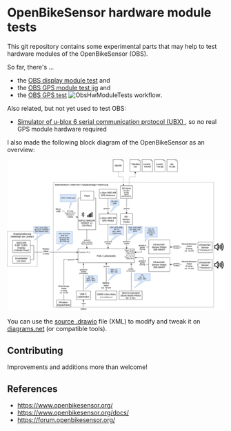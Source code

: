 # OpenBikeSensor hardware module tests

This git repository contains some experimental parts that may help to test hardware modules of the OpenBikeSensor (OBS).

So far, there's ...

* the [OBS display module test](./ObsDisplayButtonTest/README.md) and
* the [OBS GPS module test jig](./ObsGpsModuleTestJig/README.md) and
* the [OBS GPS test](./ObsGpsTest/README.md) ![ObsHwModuleTests workflow](https://github.com/maehw/ObsHwModuleTests/actions/workflows/main.yml/badge.svg).

Also related, but not yet used to test OBS:

* [Simulator of u-blox 6 serial communication protocol (UBX) ](https://github.com/maehw/ubx-gps-simulator), so no real GPS module hardware required

I also made the following block diagram of the OpenBikeSensor as an overview:

![Block diagram](./System/OBS_System_Diagram.png)

You can use the [source .drawio](./System/OBS_System_Diagram.drawio) file (XML) to modify and tweak it on [diagrams.net](https://app.diagrams.net/) (or compatible tools).

## Contributing

Improvements and additions more than welcome!

## References

- https://www.openbikesensor.org/
- https://www.openbikesensor.org/docs/
- https://forum.openbikesensor.org/
